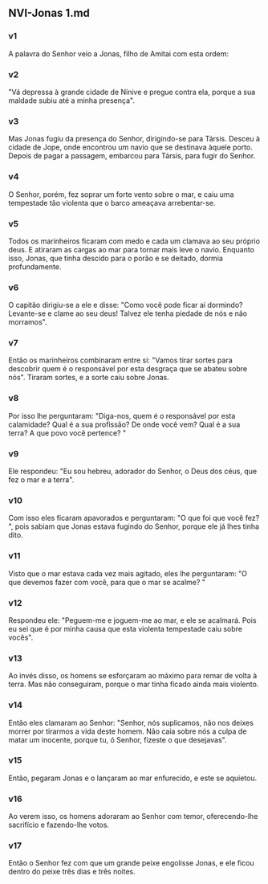 ## NVI-Jonas 1.md
### v1
 A palavra do Senhor veio a Jonas, filho de Amitai com esta ordem:
### v2
 "Vá depressa à grande cidade de Nínive e pregue contra ela, porque a sua maldade subiu até a minha presença".
### v3
 Mas Jonas fugiu da presença do Senhor, dirigindo-se para Társis. Desceu à cidade de Jope, onde encontrou um navio que se destinava àquele porto. Depois de pagar a passagem, embarcou para Társis, para fugir do Senhor.
### v4
 O Senhor, porém, fez soprar um forte vento sobre o mar, e caiu uma tempestade tão violenta que o barco ameaçava arrebentar-se.
### v5
 Todos os marinheiros ficaram com medo e cada um clamava ao seu próprio deus. E atiraram as cargas ao mar para tornar mais leve o navio. Enquanto isso, Jonas, que tinha descido para o porão e se deitado, dormia profundamente.
### v6
 O capitão dirigiu-se a ele e disse: "Como você pode ficar aí dormindo? Levante-se e clame ao seu deus! Talvez ele tenha piedade de nós e não morramos".
### v7
 Então os marinheiros combinaram entre si: "Vamos tirar sortes para descobrir quem é o responsável por esta desgraça que se abateu sobre nós". Tiraram sortes, e a sorte caiu sobre Jonas.
### v8
 Por isso lhe perguntaram: "Diga-nos, quem é o responsável por esta calamidade? Qual é a sua profissão? De onde você vem? Qual é a sua terra? A que povo você pertence? "
### v9
 Ele respondeu: "Eu sou hebreu, adorador do Senhor, o Deus dos céus, que fez o mar e a terra".
### v10
 Com isso eles ficaram apavorados e perguntaram: "O que foi que você fez? ", pois sabiam que Jonas estava fugindo do Senhor, porque ele já lhes tinha dito.
### v11
 Visto que o mar estava cada vez mais agitado, eles lhe perguntaram: "O que devemos fazer com você, para que o mar se acalme? "
### v12
 Respondeu ele: "Peguem-me e joguem-me ao mar, e ele se acalmará. Pois eu sei que é por minha causa que esta violenta tempestade caiu sobre vocês".
### v13
 Ao invés disso, os homens se esforçaram ao máximo para remar de volta à terra. Mas não conseguiram, porque o mar tinha ficado ainda mais violento.
### v14
 Então eles clamaram ao Senhor: "Senhor, nós suplicamos, não nos deixes morrer por tirarmos a vida deste homem. Não caia sobre nós a culpa de matar um inocente, porque tu, ó Senhor, fizeste o que desejavas".
### v15
 Então, pegaram Jonas e o lançaram ao mar enfurecido, e este se aquietou.
### v16
 Ao verem isso, os homens adoraram ao Senhor com temor, oferecendo-lhe sacrifício e fazendo-lhe votos.
### v17
 Então o Senhor fez com que um grande peixe engolisse Jonas, e ele ficou dentro do peixe três dias e três noites.
